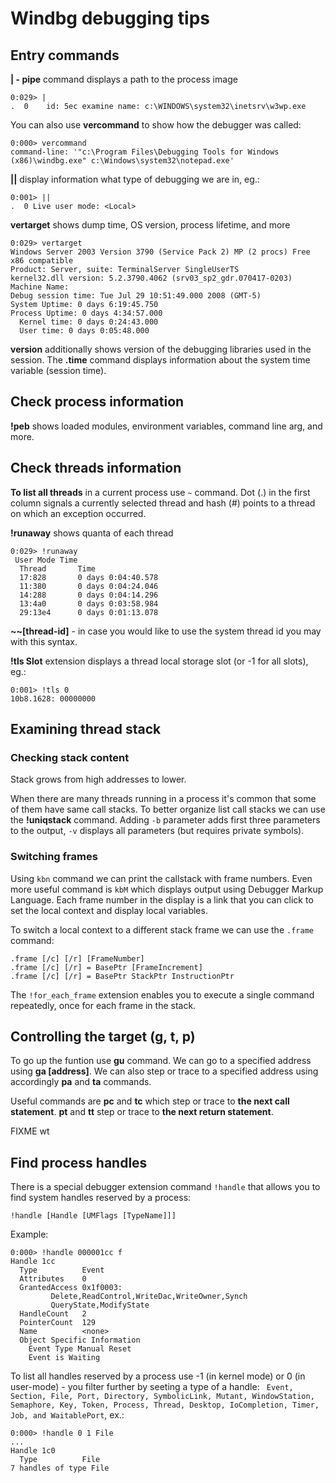 
Windbg debugging tips
=====================

Entry commands
-------------

**| - pipe** command displays a path to the process image

    0:029> |
    .  0	id: 5ec	examine	name: c:\WINDOWS\system32\inetsrv\w3wp.exe

You can also use **vercommand** to show how the debugger was called:

    0:000> vercommand
    command-line: '"c:\Program Files\Debugging Tools for Windows (x86)\windbg.exe" c:\Windows\system32\notepad.exe'

**||** display information what type of debugging we are in, eg.:

    0:001> ||
    .  0 Live user mode: <Local>

**vertarget** shows dump time, OS version, process lifetime, and more

    0:029> vertarget
    Windows Server 2003 Version 3790 (Service Pack 2) MP (2 procs) Free x86 compatible
    Product: Server, suite: TerminalServer SingleUserTS
    kernel32.dll version: 5.2.3790.4062 (srv03_sp2_gdr.070417-0203)
    Machine Name:
    Debug session time: Tue Jul 29 10:51:49.000 2008 (GMT-5)
    System Uptime: 0 days 6:19:45.750
    Process Uptime: 0 days 4:34:57.000
      Kernel time: 0 days 0:24:43.000
      User time: 0 days 0:05:48.000

**version** additionally shows version of the debugging libraries used in the session. The **.time** command displays information about the system time variable (session time).

Check process information
-------------------------

**!peb** shows loaded modules, environment variables, command line arg, and more.

Check threads information
-------------------------

**To list all threads** in a current process use `~` command. Dot (.) in the first column signals a currently selected thread and hash (#) points to a thread on which an exception occurred.

**!runaway** shows quanta of each thread

    0:029> !runaway
     User Mode Time
      Thread       Time
      17:828       0 days 0:04:40.578
      11:380       0 days 0:04:24.046
      14:288       0 days 0:04:14.296
      13:4a0       0 days 0:03:58.984
      29:13e4      0 days 0:01:13.078

**~~[thread-id]** - in case you would like to use the system thread id you may with this syntax.

**!tls Slot** extension displays a thread local storage slot (or -1 for all slots), eg.:

    0:001> !tls 0
    10b8.1628: 00000000

Examining thread stack
----------------------

### Checking stack content

Stack grows from high addresses to lower.

When there are many threads running in a process it's common that some of them have same call stacks. To better organize list call stacks we can use the **!uniqstack** command. Adding `-b` parameter adds first three parameters to the output, `-v` displays all parameters (but requires private symbols).

### Switching frames ###

Using `kbn` command we can print the callstack with frame numbers. Even more useful command is `kbM` which displays output using Debugger Markup Language. Each frame number in the display is a link that you can click to set the local context and display local variables.

To switch a local context to a different stack frame we can use the `.frame` command:

    .frame [/c] [/r] [FrameNumber]
    .frame [/c] [/r] = BasePtr [FrameIncrement]
    .frame [/c] [/r] = BasePtr StackPtr InstructionPtr

The `!for_each_frame` extension enables you to execute a single command repeatedly, once for each frame in the stack.


Controlling the target (g, t, p)
--------------------------------

To go up the funtion use **gu** command. We can go to a specified address using **ga [address]**. We can also step or trace to a specified address using accordingly **pa** and **ta** commands.

Useful commands are **pc** and **tc** which step or trace to **the next call statement**. **pt** and **tt** step or trace to **the next return statement**.

FIXME wt

Find process handles
--------------------

There is a special debugger extension command `!handle` that allows you to find system handles reserved by a process:

    !handle [Handle [UMFlags [TypeName]]]

Example:

    0:000> !handle 000001cc f
    Handle 1cc
      Type         	Event
      Attributes   	0
      GrantedAccess	0x1f0003:
             Delete,ReadControl,WriteDac,WriteOwner,Synch
             QueryState,ModifyState
      HandleCount  	2
      PointerCount 	129
      Name         	<none>
      Object Specific Information
        Event Type Manual Reset
        Event is Waiting

To list all handles reserved by a process use -1 (in kernel mode) or 0 (in user-mode) - you filter further by seeting a type of a handle: ` Event, Section, File, Port, Directory, SymbolicLink, Mutant, WindowStation, Semaphore, Key, Token, Process, Thread, Desktop, IoCompletion, Timer, Job, and WaitablePort`, ex.:

    0:000> !handle 0 1 File
    ...
    Handle 1c0
      Type         	File
    7 handles of type File


